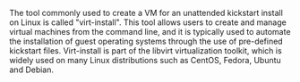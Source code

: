 The tool commonly used to create a VM for an unattended kickstart install on Linux is called "virt-install". This tool allows users to create and manage virtual machines from the command line, and it is typically used to automate the installation of guest operating systems through the use of pre-defined kickstart files. Virt-install is part of the libvirt virtualization toolkit, which is widely used on many Linux distributions such as CentOS, Fedora, Ubuntu and Debian.
